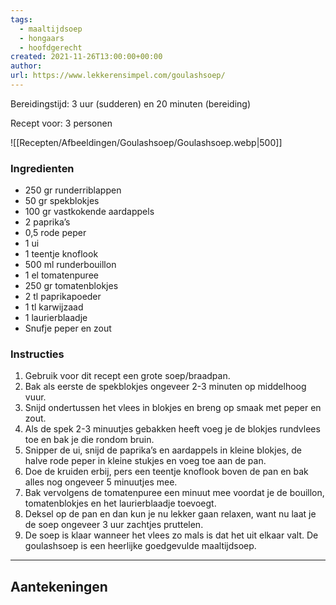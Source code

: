 ```yaml
---
tags:
  - maaltijdsoep
  - hongaars
  - hoofdgerecht
created: 2021-11-26T13:00:00+00:00
author: 
url: https://www.lekkerensimpel.com/goulashsoep/
---
```

Bereidingstijd: 3 uur (sudderen) en 20 minuten (bereiding)

Recept voor: 3 personen

![[Recepten/Afbeeldingen/Goulashsoep/Goulashsoep.webp|500]]

### Ingredienten

- 250 gr runderriblappen
- 50 gr spekblokjes
- 100 gr vastkokende aardappels
- 2  paprika’s
- 0,5  rode peper
- 1  ui
- 1  teentje knoflook
- 500 ml runderbouillon
- 1 el tomatenpuree
- 250 gr tomatenblokjes
- 2 tl paprikapoeder
- 1 tl karwijzaad
- 1  laurierblaadje
- Snufje peper en zout

### Instructies

1. Gebruik voor dit recept een grote soep/braadpan.
2. Bak als eerste de spekblokjes ongeveer 2-3 minuten op middelhoog vuur.
3. Snijd ondertussen het vlees in blokjes en breng op smaak met peper en zout.
4. Als de spek 2-3 minuutjes gebakken heeft voeg je de blokjes rundvlees toe en bak je die rondom bruin.
5. Snipper de ui, snijd de paprika’s en aardappels in kleine blokjes, de halve rode peper in kleine stukjes en voeg toe aan de pan.
6. Doe de kruiden erbij, pers een teentje knoflook boven de pan en bak alles nog ongeveer 5 minuutjes mee.
7. Bak vervolgens de tomatenpuree een minuut mee voordat je de bouillon, tomatenblokjes en het laurierblaadje toevoegt.
8. Deksel op de pan en dan kun je nu lekker gaan relaxen, want nu laat je de soep ongeveer 3 uur zachtjes pruttelen.
9. De soep is klaar wanneer het vlees zo mals is dat het uit elkaar valt. De goulashsoep is een heerlijke goedgevulde maaltijdsoep.

-----

## Aantekeningen
